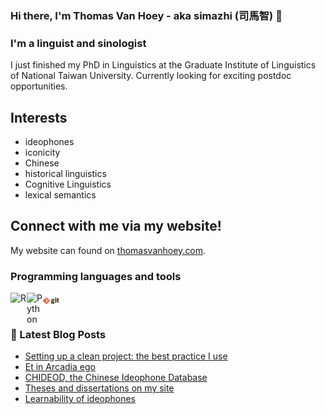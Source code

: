 ### Hi there, I'm Thomas Van Hoey - aka simazhi (司馬智) 👋

### I'm a linguist and sinologist

I just finished my PhD in Linguistics at the Graduate Institute of Linguistics of National Taiwan University.
Currently looking for exciting postdoc opportunities.

## Interests
- ideophones
- iconicity
- Chinese
- historical linguistics
- Cognitive Linguistics
- lexical semantics

## Connect with me via my website!

My website can found on [thomasvanhoey.com](https://thomasvanhoey.com).


### Programming languages and tools

<img align="left" alt="R" width="26px" src="https://www.r-project.org/logo/Rlogo.png" />
<img align="left" alt="Python" width="26px" src="https://upload.wikimedia.org/wikipedia/commons/c/c3/Python-logo-notext.svg" />
<img align="left" alt="Git" width="26px" src="https://raw.githubusercontent.com/github/explore/80688e429a7d4ef2fca1e82350fe8e3517d3494d/topics/git/git.png" />


<br />
<br />

### 📕 Latest Blog Posts
<!-- BLOG-POST-LIST:START -->
- [Setting up a clean project: the best practice I use](https://thomasvanhoey.com/post/2021-05-12-setting-up-a-clean-project-the-best-practice-i-use/)
- [Et in Arcadia ego](https://thomasvanhoey.com/post/2021-02-26-et-in-arcadia-ego/)
- [CHIDEOD, the Chinese Ideophone Database](https://thomasvanhoey.com/post/2020-11-19-chideod-the-chinese-ideophone-database/)
- [Theses and dissertations on my site](https://thomasvanhoey.com/post/2020-11-14-theses-and-dissertations-on-my-site/)
- [Learnability of ideophones](https://thomasvanhoey.com/project/learnability-of-ideophones/)
<!-- BLOG-POST-LIST:END -->

<!--
**simazhi/simazhi** is a ✨ _special_ ✨ repository because its `README.md` (this file) appears on your GitHub profile.

Here are some ideas to get you started:

- 🔭 I’m currently working on ...
- 🌱 I’m currently learning ...
- 👯 I’m looking to collaborate on ...
- 🤔 I’m looking for help with ...
- 💬 Ask me about ...
- 📫 How to reach me: ...
- 😄 Pronouns: ...
- ⚡ Fun fact: ...
-->

